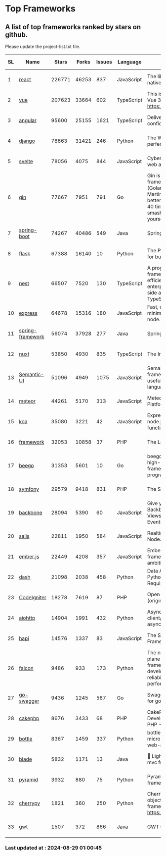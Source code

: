 # Top Frameworks
## A list of top frameworks ranked by stars on github.  
Please update the project-list.txt file.

| SL| Name  | Stars| Forks| Issues | Language | Description | Last Commit |
| --| ------| -----| ---- | ------ | -------- | ----------- | ----------- |
| 1 | [react](https://github.com/facebook/react) | 226771 | 46253 | 837 | JavaScript | The library for web and native user interfaces. | 2024-08-28 22:59:26 |
| 2 | [vue](https://github.com/vuejs/vue) | 207623 | 33664 | 602 | TypeScript | This is the repo for Vue 2. For Vue 3, go to https://github.com/vuejs/core | 2024-06-14 12:52:12 |
| 3 | [angular](https://github.com/angular/angular) | 95600 | 25155 | 1621 | TypeScript | Deliver web apps with confidence 🚀 | 2024-08-28 21:38:27 |
| 4 | [django](https://github.com/django/django) | 78663 | 31421 | 246 | Python | The Web framework for perfectionists with deadlines. | 2024-08-28 22:25:07 |
| 5 | [svelte](https://github.com/sveltejs/svelte) | 78056 | 4075 | 844 | JavaScript | Cybernetically enhanced web apps | 2024-08-28 22:04:03 |
| 6 | [gin](https://github.com/gin-gonic/gin) | 77667 | 7951 | 791 | Go | Gin is a HTTP web framework written in Go (Golang). It features a Martini-like API with much better performance -- up to 40 times faster. If you need smashing performance, get yourself some Gin. | 2024-08-24 06:16:30 |
| 7 | [spring-boot](https://github.com/spring-projects/spring-boot) | 74267 | 40486 | 549 | Java | Spring Boot | 2024-08-28 20:01:17 |
| 8 | [flask](https://github.com/pallets/flask) | 67388 | 16140 | 10 | Python | The Python micro framework for building web applications. | 2024-08-24 01:05:21 |
| 9 | [nest](https://github.com/nestjs/nest) | 66507 | 7520 | 130 | TypeScript | A progressive Node.js framework for building efficient, scalable, and enterprise-grade server-side applications with TypeScript/JavaScript 🚀 | 2024-08-28 10:30:07 |
| 10 | [express](https://github.com/expressjs/express) | 64678 | 15316 | 180 | JavaScript | Fast, unopinionated, minimalist web framework for node. | 2024-08-23 20:39:13 |
| 11 | [spring-framework](https://github.com/spring-projects/spring-framework) | 56074 | 37928 | 277 | Java | Spring Framework | 2024-08-28 15:59:47 |
| 12 | [nuxt](https://github.com/nuxt/nuxt) | 53850 | 4930 | 835 | TypeScript | The Intuitive Vue Framework. | 2024-08-28 21:19:20 |
| 13 | [Semantic-UI](https://github.com/Semantic-Org/Semantic-UI) | 51096 | 4949 | 1075 | JavaScript | Semantic is a UI component framework based around useful principles from natural language. | 2023-01-11 17:05:32 |
| 14 | [meteor](https://github.com/meteor/meteor) | 44261 | 5170 | 313 | JavaScript | Meteor, the JavaScript App Platform | 2024-08-28 13:50:02 |
| 15 | [koa](https://github.com/koajs/koa) | 35080 | 3221 | 42 | JavaScript | Expressive middleware for node.js using ES2017 async functions | 2024-08-18 20:27:08 |
| 16 | [framework](https://github.com/laravel/framework) | 32053 | 10858 | 37 | PHP | The Laravel Framework. | 2024-08-27 13:02:27 |
| 17 | [beego](https://github.com/beego/beego) | 31353 | 5601 | 10 | Go | beego is an open-source, high-performance web framework for the Go programming language. | 2024-08-22 13:32:16 |
| 18 | [symfony](https://github.com/symfony/symfony) | 29579 | 9418 | 831 | PHP | The Symfony PHP framework | 2024-08-27 14:36:21 |
| 19 | [backbone](https://github.com/jashkenas/backbone) | 28094 | 5390 | 60 | JavaScript | Give your JS App some Backbone with Models, Views, Collections, and Events | 2024-03-06 23:22:47 |
| 20 | [sails](https://github.com/balderdashy/sails) | 22811 | 1950 | 584 | JavaScript | Realtime MVC Framework for Node.js | 2024-05-17 22:00:56 |
| 21 | [ember.js](https://github.com/emberjs/ember.js) | 22449 | 4208 | 357 | JavaScript | Ember.js - A JavaScript framework for creating ambitious web applications | 2024-08-28 13:44:00 |
| 22 | [dash](https://github.com/plotly/dash) | 21098 | 2038 | 458 | Python | Data Apps & Dashboards for Python. No JavaScript Required. | 2024-08-28 14:25:29 |
| 23 | [CodeIgniter](https://github.com/bcit-ci/CodeIgniter) | 18278 | 7619 | 87 | PHP | Open Source PHP Framework (originally from EllisLab) | 2024-03-20 03:51:42 |
| 24 | [aiohttp](https://github.com/aio-libs/aiohttp) | 14904 | 1991 | 432 | Python | Asynchronous HTTP client/server framework for asyncio and Python | 2024-08-28 14:45:34 |
| 25 | [hapi](https://github.com/hapijs/hapi) | 14576 | 1337 | 83 | JavaScript | The Simple, Secure Framework Developers Trust | 2024-07-04 00:48:01 |
| 26 | [falcon](https://github.com/falconry/falcon) | 9486 | 933 | 173 | Python | The no-magic web data plane API and microservices framework for Python developers, with a focus on reliability, correctness, and performance at scale. | 2024-08-27 21:15:26 |
| 27 | [go-swagger](https://github.com/go-swagger/go-swagger) | 9436 | 1245 | 587 | Go | Swagger 2.0 implementation for go | 2024-05-13 17:21:38 |
| 28 | [cakephp](https://github.com/cakephp/cakephp) | 8676 | 3433 | 68 | PHP | CakePHP: The Rapid Development Framework for PHP - Official Repository | 2024-08-28 12:09:49 |
| 29 | [bottle](https://github.com/bottlepy/bottle) | 8367 | 1459 | 337 | Python | bottle.py is a fast and simple micro-framework for python web-applications. | 2024-01-03 22:31:48 |
| 30 | [blade](https://github.com/lets-blade/blade) | 5832 | 1171 | 13 | Java | :rocket: Lightning fast and elegant mvc framework for Java8 | 2024-06-17 01:05:35 |
| 31 | [pyramid](https://github.com/Pylons/pyramid) | 3932 | 880 | 75 | Python | Pyramid - A Python web framework | 2024-06-10 16:09:42 |
| 32 | [cherrypy](https://github.com/cherrypy/cherrypy) | 1821 | 360 | 250 | Python | CherryPy is a pythonic, object-oriented HTTP framework.      https://cherrypy.dev | 2024-07-02 23:41:56 |
| 33 | [gwt](https://github.com/gwtproject/gwt) | 1507 | 372 | 866 | Java | GWT Open Source Project | 2024-08-26 22:10:05 |

### Last updated at : 2024-08-29 01:00:45

